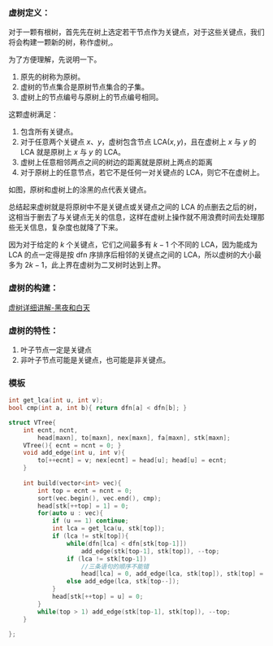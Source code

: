 ### 虚树定义：

对于一颗有根树，首先先在树上选定若干节点作为关键点，对于这些关键点，我们将会构建一颗新的树，称作虚树,。

为了方便理解，先说明一下。
1. 原先的树称为原树。
2. 虚树的节点集合是原树节点集合的子集。
3. 虚树上的节点编号与原树上的节点编号相同。

这颗虚树满足：
1. 包含所有关键点。
2. 对于任意两个关键点 $x$、$y$，虚树包含节点 $\text{LCA}(x,y)$，且在虚树上 $x$ 与 $y$ 的 $\text{LCA}$ 就是原树上 $x$ 与 $y$ 的 $\text{LCA}$。
3. 虚树上任意相邻两点之间的树边的距离就是原树上两点的距离
4. 对于原树上的任意节点，若它不是任何一对关键点的 $\text{LCA}$，则它不在虚树上。

如图，原树和虚树上的涂黑的点代表关键点。

总结起来虚树就是将原树中不是关键点或关键点之间的 $\text{LCA}$ 的点删去之后的树，这相当于删去了与关键点无关的信息，这样在虚树上操作就不用浪费时间去处理那些无关信息，复杂度也就降了下来。

因为对于给定的 $k$ 个关键点，它们之间最多有 $k-1$ 个不同的 $\text{LCA}$，因为能成为 $\text{LCA}$ 的点一定得是按 $\text{dfn}$ 序排序后相邻的关键点之间的 $\text{LCA}$，所以虚树的大小最多为 $2k-1$，此上界在虚树为二叉树时达到上界。

### 虚树的构建：

[虚树详细讲解-黑夜和白天](https://blog.csdn.net/weixin_45630722/article/details/107704931)

### 虚树的特性：

1. 叶子节点一定是关键点
2. 非叶子节点可能是关键点，也可能是非关键点。

### 模板

```cpp
int get_lca(int u, int v);
bool cmp(int a, int b){ return dfn[a] < dfn[b]; }

struct VTree{
	int ecnt, ncnt,
		head[maxn], to[maxn], nex[maxn], fa[maxn], stk[maxn];
	VTree(){ ecnt = ncnt = 0; }
	void add_edge(int u, int v){
		to[++ecnt] = v; nex[ecnt] = head[u]; head[u] = ecnt;
	}
	
	int build(vector<int> vec){
		int top = ecnt = ncnt = 0;
		sort(vec.begin(), vec.end(), cmp);
		head[stk[++top] = 1] = 0;
		for(auto u : vec){
			if (u == 1) continue;
			int lca = get_lca(u, stk[top]);
			if (lca != stk[top]){
				while(dfn[lca] < dfn[stk[top-1]])
					add_edge(stk[top-1], stk[top]), --top;
				if (lca != stk[top-1])
					//三条语句的顺序不能错
					head[lca] = 0, add_edge(lca, stk[top]), stk[top] = lca;
				else add_edge(lca, stk[top--]);
			}
			head[stk[++top] = u] = 0;
		}
		while(top > 1) add_edge(stk[top-1], stk[top]), --top;
	}

};
```
